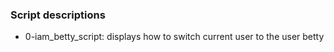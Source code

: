 ### Script descriptions
 - 0-iam_betty_script: displays how to switch current user to the user betty
